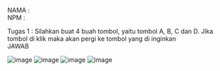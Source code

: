 NAMA :
</br>
NPM  :
</br>

Tugas 1 : Silahkan buat 4 buah tombol, yaitu tombol A, B, C dan D. Jika tombol di klik maka akan pergi ke tombol yang di inginkan
</br>
JAWAB

![image](https://user-images.githubusercontent.com/100114600/191424984-d197f219-be7c-4aa4-893a-c3e635fccdaf.png)
![image](https://user-images.githubusercontent.com/100114600/191425064-bbc9b60d-0894-4ca0-a69b-1f55af50d1e6.png)
![image](https://user-images.githubusercontent.com/100114600/191425117-25bf6c48-f66a-4666-9eb0-426ed217fdf1.png)
![image](https://user-images.githubusercontent.com/100114600/191425189-df7f7035-d529-4afc-a18d-ea036261ef4a.png)

